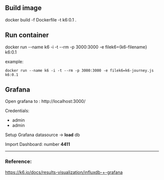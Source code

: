 ## Build image
docker build -f Dockerfile -t k6:0.1 .

## Run container
docker run --name k6 -i -t --rm -p 3000:3000 -e filek6={k6-filename} k6:0.1

example:

```docker run --name k6 -i -t --rm -p 3000:3000 -e filek6=k6-journey.js k6:0.1```

## Grafana
Open grafana to : http://localhost:3000/


Credentials:

- admin
- admin


Setup Grafana datasource -> **load** db


Import Dashboard: number **4411**

---


### Reference:
https://k6.io/docs/results-visualization/influxdb-+-grafana